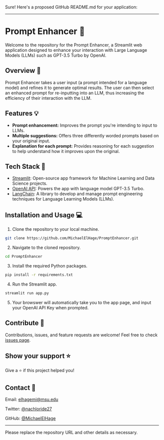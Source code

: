 Sure! Here's a proposed GitHub README.md for your application:

---

# Prompt Enhancer :speech_balloon:

Welcome to the repository for the Prompt Enhancer, a Streamlit web application designed to enhance your interaction with Large Language Models (LLMs) such as GPT-3.5 Turbo by OpenAI.

## Overview :open_book:

Prompt Enhancer takes a user input (a prompt intended for a language model) and refines it to generate optimal results. The user can then select an enhanced prompt for re-inputting into an LLM, thus increasing the efficiency of their interaction with the LLM.

## Features :bulb:

- **Prompt enhancement:** Improves the prompt you're intending to input to LLMs.
- **Multiple suggestions:** Offers three differently worded prompts based on your original input.
- **Explanation for each prompt:** Provides reasoning for each suggestion to help understand how it improves upon the original.

## Tech Stack :wrench:

- [Streamlit](https://streamlit.io/): Open-source app framework for Machine Learning and Data Science projects.
- [OpenAI API](https://platform.openai.com/): Powers the app with language model GPT-3.5 Turbo.
- [LangChain](https://python.langchain.com/en/latest/): A library to develop and manage prompt engineering techniques for Language Learning Models (LLMs).

## Installation and Usage :computer:

1. Clone the repository to your local machine.
```bash
git clone https://github.com/MichaelElHage/PromptEnhancer.git
```
2. Navigate to the cloned repository.
```bash
cd PromptEnhancer
```
3. Install the required Python packages.
```bash
pip install -r requirements.txt
```
4. Run the Streamlit app.
```bash
streamlit run app.py
```
5. Your browswer will automatically take you to the app page, and input your OpenAI API Key when prompted.

## Contribute :handshake:

Contributions, issues, and feature requests are welcome! Feel free to check [issues page](https://github.com/MichaelElHage/PromptEnhancer/issues).

## Show your support :star:

Give a ⭐️ if this project helped you!

## Contact :e-mail:

Email: elhagemi@msu.edu

Twitter: [@nachloride27](https://twitter.com/nachloride27)

GitHub: [@MichaelElHage](https://github.com/MichaelElHage)

---

Please replace the repository URL and other details as necessary.

